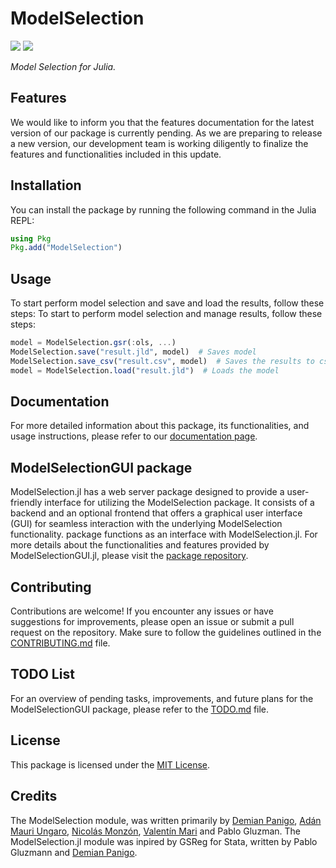 # ModelSelection

[![][documentation-main-img]][documentation-main-url] [![][build-main-img]][build-main-url]

*Model Selection for Julia.*

## Features

We would like to inform you that the features documentation for the latest version of our package is currently pending. As we are preparing to release a new version, our development team is working diligently to finalize the features and functionalities included in this update.

## Installation

You can install the package by running the following command in the Julia REPL:

```julia
using Pkg
Pkg.add("ModelSelection")
```

## Usage

To start perform model selection and save and load the results, follow these steps:
To start to perform model selection and manage results, follow these steps:

```julia
model = ModelSelection.gsr(:ols, ...)
ModelSelection.save("result.jld", model)  # Saves model
ModelSelection.save_csv("result.csv", model)  # Saves the results to csv
model = ModelSelection.load("result.jld")  # Loads the model
```

## Documentation

For more detailed information about this package, its functionalities, and usage instructions, please refer to our [documentation page](https://parallelgsreg.github.io/ModelSelection.jl).

## ModelSelectionGUI package

ModelSelection.jl has a web server package designed to provide a user-friendly interface for utilizing the ModelSelection package. It consists of a backend and an optional frontend that offers a graphical user interface (GUI) for seamless interaction with the underlying ModelSelection functionality. package functions as an interface with ModelSelection.jl. For more details about the functionalities and features provided by ModelSelectionGUI.jl, please visit the [package repository](https://github.com/ParallelGSReg/ModelSelectionGUI.jl).

## Contributing

Contributions are welcome! If you encounter any issues or have suggestions for improvements, please open an issue or submit a pull request on the repository. Make sure to follow the guidelines outlined in the [CONTRIBUTING.md](CONTRIBUTING.md) file.

## TODO List

For an overview of pending tasks, improvements, and future plans for the ModelSelectionGUI package, please refer to the [TODO.md](TODO.md) file.

## License

This package is licensed under the [MIT License](LICENSE).

## Credits

The ModelSelection module, was written primarily by [Demian Panigo](https://github.com/dpanigo/), [Adán Mauri Ungaro](https://github.com/adanmauri/), [Nicolás Monzón](https://github.com/nicomzn), [Valentín Mari](https://github.com/vmari/) and Pablo Gluzman. The ModelSelection.jl module was inpired by GSReg for Stata, written by Pablo Gluzmann and [Demian Panigo](https://github.com/dpanigo/).

[build-main-img]: https://github.com/ParallelGSReg/ModelSelection.jl/actions/workflows/build.yaml/badge.svg?branch=main
[build-main-url]: https://github.com/ParallelGSReg/ModelSelection.jl/actions/workflows/build.yaml

[test-main-img]: https://github.com/ParallelGSReg/ModelSelection.jl/actions/workflows/test.yaml/badge.svg?branch=main
[test-main-url]: https://github.com/ParallelGSReg/ModelSelection.jl/actions/workflows/test.yaml

[codecov-img]: https://codecov.io/gh/ParallelGSReg/ModelSelection.jl/branch/main/graph/badge.svg
[codecov-url]: https://codecov.io/gh/ParallelGSReg/ModelSelection.jl

[documentation-main-img]: https://github.com/ParallelGSReg/ModelSelection.jl/actions/workflows/docs.yaml/badge.svg
[documentation-main-url]: https://parallelgsreg.github.io/ModelSelection.jl

